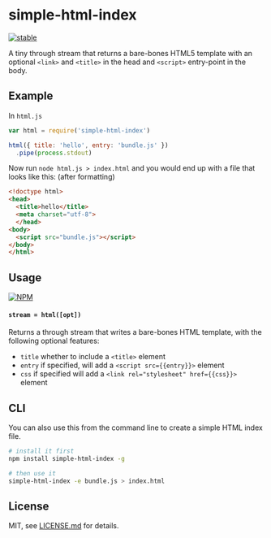 # simple-html-index

[![stable](http://badges.github.io/stability-badges/dist/stable.svg)](http://github.com/badges/stability-badges)

A tiny through stream that returns a bare-bones HTML5 template with an optional
`<link>` and `<title>` in the head and `<script>` entry-point in the body.

## Example

In `html.js`

```js
var html = require('simple-html-index')

html({ title: 'hello', entry: 'bundle.js' })
  .pipe(process.stdout)
```

Now run `node html.js > index.html` and you would end up with a file that looks like this: (after formatting)

```html
<!doctype html>
<head>
  <title>hello</title>
  <meta charset="utf-8">
  </head>
<body>
  <script src="bundle.js"></script>
</body>
</html>
```

## Usage

[![NPM](https://nodei.co/npm/simple-html-index.png)](https://www.npmjs.com/package/simple-html-index)

#### `stream = html([opt])`

Returns a through stream that writes a bare-bones HTML template, with the following optional features:

- `title` whether to include a `<title>` element
- `entry` if specified, will add a `<script src={{entry}}>` element
- `css` if specified will add a `<link rel="stylesheet" href={{css}}>` element

## CLI

You can also use this from the command line to create a simple HTML index file.

```sh
# install it first
npm install simple-html-index -g

# then use it
simple-html-index -e bundle.js > index.html
```

## License

MIT, see [LICENSE.md](http://github.com/mattdesl/simple-html-index/blob/master/LICENSE.md) for details.
